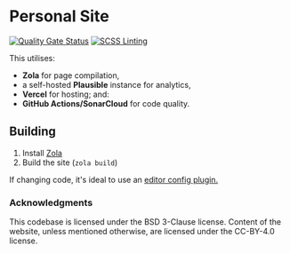 # Personal Site
[![Quality Gate Status](https://sonarcloud.io/api/project_badges/measure?project=doamatto_personal-site&metric=alert_status)](https://sonarcloud.io/dashboard?id=doamatto_personal-site)
[![SCSS Linting](https://github.com/doamatto/doamatto.xyz/workflows/SCSS%20Linting/badge.svg)](https://github.com/doamatto/doamatto.xyz/actions?query=workflow%3A%22SCSS+Linting%22)

This utilises:
- **Zola** for page compilation,
- a self-hosted **Plausible** instance for analytics,
- **Vercel** for hosting; and:
- **GitHub Actions/SonarCloud** for code quality.

## Building
1. Install [Zola](https://www.getzola.org/documentation/getting-started/installation/)
2. Build the site (`zola build`)

If changing code, it's ideal to use an [editor config plugin.](https://editorconfig.org/) 

### Acknowledgments
This codebase is licensed under the BSD 3-Clause license. Content of the website, unless mentioned otherwise, are licensed under the CC-BY-4.0 license.

